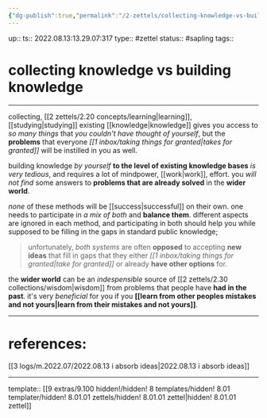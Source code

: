 ```yaml
---
{"dg-publish":true,"permalink":"/2-zettels/collecting-knowledge-vs-building-knowledge/","dgHomeLink":true,"dgPassFrontmatter":false}
---
```


up:: 
ts:: 2022.08.13:13.29.07:317
type:: #zettel
status:: #sapling 
tags:: 

# collecting knowledge vs building knowledge
---

collecting, [[2 zettels/2.20 concepts/learning|learning]], [[studying|studying]] existing [[knowledge|knowledge]] gives you access to *so many things* that *you couldn't have thought of yourself*, but the **problems** that everyone *[[1 inbox/taking things for granted|takes for granted]]* will be instilled in you as well.

building knowledge *by yourself* **to the level of existing knowledge bases** *is very tedious*, and requires a lot of mindpower, [[work|work]], effort. you *will not find* some answers to **problems that are already solved** in the **wider world**.

*none* of these methods will be [[success|successful]] on their own. one needs to participate in *a mix of both* and **balance them**.
	different aspects are ignored in each method, and participating in both should help you while supposed to be filling in the gaps in standard public knowledge;
>	unfortunately, *both systems* are often **opposed** to accepting **new ideas** that fill in gaps that they either *[[1 inbox/taking things for granted|take for granted]]* or already **have other options** for.

the **wider world** can be an *indespensible* source of [[2 zettels/2.30 collections/wisdom|wisdom]] from problems that people have **had in the past**. it's very *beneficial* for you if you **[[learn from other peoples mistakes and not yours|learn from their mistakes and not yours]]**.


---
# references:

[[3 logs/m.2022.07/2022.08.13 i absorb ideas|2022.08.13 i absorb ideas]]

---
template:: [[9 extras/9.100 hidden!/hidden! 8 templates/hidden! 8.01 templater/hidden! 8.01.01 zettels/hidden! 8.01.01 zettel|hidden! 8.01.01 zettel]]
